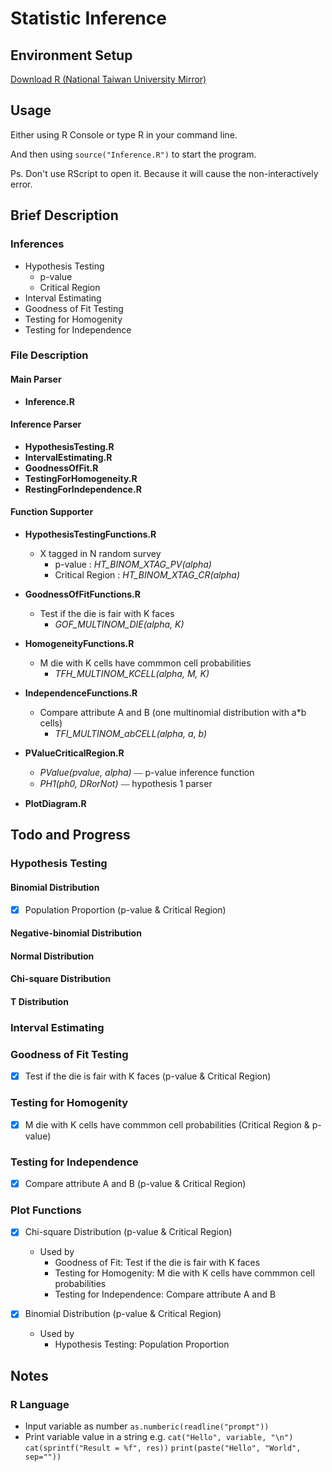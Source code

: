 # Statistic Inference


## Environment Setup
[Download R (National Taiwan University Mirror)](http://cran.csie.ntu.edu.tw)

## Usage
Either using R Console or type R in your command line.

And then using `source("Inference.R")` to start the program.

Ps. Don't use RScript to open it. Because it will cause the non-interactively error.

## Brief Description
### Inferences
* Hypothesis Testing
	* p-value
	* Critical Region
* Interval Estimating
* Goodness of Fit Testing
* Testing for Homogenity
* Testing for Independence


### File Description

#### Main Parser
* **Inference.R**

#### Inference Parser
* **HypothesisTesting.R**
* **IntervalEstimating.R**
* **GoodnessOfFit.R**
* **TestingForHomogeneity.R**
* **RestingForIndependence.R**

#### Function Supporter
* **HypothesisTestingFunctions.R**
	* X tagged in N random survey
		* p-value : *HT\_BINOM\_XTAG\_PV(alpha)* 
		* Critical Region : *HT\_BINOM\_XTAG\_CR(alpha)*

* **GoodnessOfFitFunctions.R**
	* Test if the die is fair with K faces
		* *GOF\_MULTINOM\_DIE(alpha, K)*

* **HomogeneityFunctions.R**
	* M die with K cells have commmon cell probabilities
		* *TFH\_MULTINOM\_KCELL(alpha, M, K)*
		
* **IndependenceFunctions.R**
	* Compare attribute A and B (one multinomial distribution with a*b cells)
		* *TFI\_MULTINOM\_abCELL(alpha, a, b)*
		
* **PValueCriticalRegion.R**
	* *PValue(pvalue, alpha)* ⎯⎯ p-value inference function
	* *PH1(ph0, DRorNot)* ⎯⎯ hypothesis 1 parser
* **PlotDiagram.R**


## Todo and Progress
### Hypothesis Testing
#### Binomial Distribution
- [X] Population Proportion (p-value & Critical Region)

#### Negative-binomial Distribution
#### Normal Distribution
#### Chi-square Distribution
#### T Distribution

### Interval Estimating

### Goodness of Fit Testing
- [X] Test if the die is fair with K faces (p-value & Critical Region)

### Testing for Homogenity
- [X] M die with K cells have commmon cell probabilities (Critical Region & p-value)


### Testing for Independence
- [X] Compare attribute A and B (p-value & Critical Region)


### Plot Functions
- [X] Chi-square Distribution (p-value & Critical Region)
	* Used by
		* Goodness of Fit: Test if the die is fair with K faces
		* Testing for Homogenity: M die with K cells have commmon cell probabilities
		* Testing for Independence: Compare attribute A and B

- [X] Binomial Distribution (p-value & Critical Region)
	* Used by
		* Hypothesis Testing: Population Proportion


## Notes
### R Language
* Input variable as number `as.numberic(readline("prompt"))`
* Print variable value in a string e.g. `cat("Hello", variable, "\n")` `cat(sprintf("Result = %f", res))` `print(paste("Hello", "World", sep=""))`
